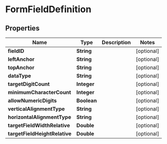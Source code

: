 
# FormFieldDefinition

## Properties
Name | Type | Description | Notes
------------ | ------------- | ------------- | -------------
**fieldID** | **String** |  |  [optional]
**leftAnchor** | **String** |  |  [optional]
**topAnchor** | **String** |  |  [optional]
**dataType** | **String** |  |  [optional]
**targetDigitCount** | **Integer** |  |  [optional]
**minimumCharacterCount** | **Integer** |  |  [optional]
**allowNumericDigits** | **Boolean** |  |  [optional]
**verticalAlignmentType** | **String** |  |  [optional]
**horizontalAlignmentType** | **String** |  |  [optional]
**targetFieldWidthRelative** | **Double** |  |  [optional]
**targetFieldHeightRelative** | **Double** |  |  [optional]



